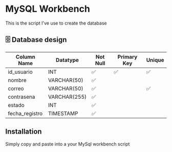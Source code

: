 # MySQL Workbench

This is the script I've use to create the database

## 🗄️ Database design

| Column Name    | Datatype      | Not Null | Primary Key | Unique   |
|----------------|---------------|----------|-------------|----------|
| id_usuario     | INT           | ✅       | ✅         |✅        |
| nombre         | VARCHAR(50)   | ✅       |             |          |
| correo         | VARCHAR(50)   | ✅       |             |✅        |
| contrasena     | VARCHAR(255)  | ✅       |             |          |
| estado         | INT           | ✅       |             |          |
| fecha_registro | TIMESTAMP     | ✅       |             |          |

## Installation

Simply copy and paste into a your MySql workbench script